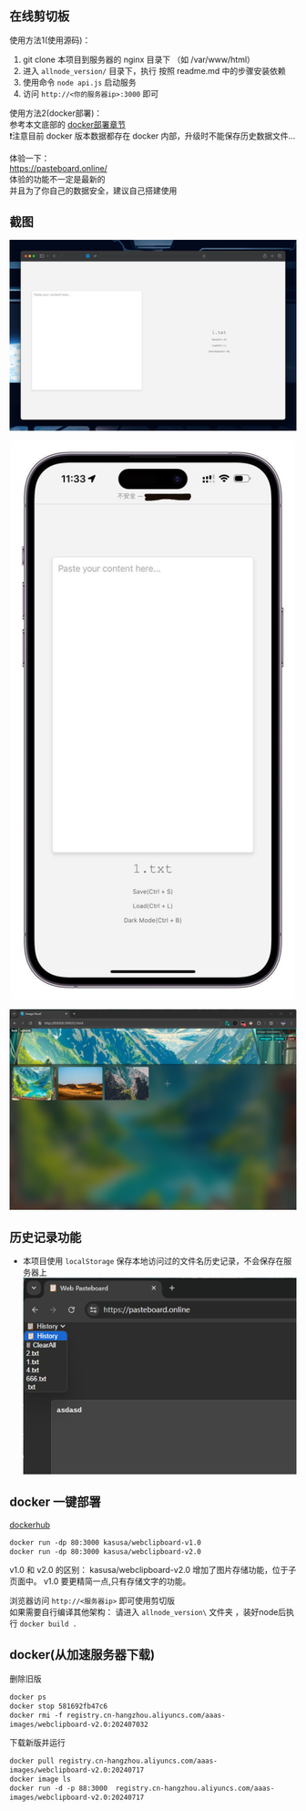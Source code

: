 ## 在线剪切板
使用方法1(使用源码)：
1. git clone 本项目到服务器的 nginx 目录下 （如 /var/www/html）
2. 进入 `allnode_version/` 目录下，执行 按照 readme.md 中的步骤安装依赖
3. 使用命令 `node api.js` 启动服务
4. 访问 `http://<你的服务器ip>:3000` 即可

使用方法2(docker部署)：  
参考本文底部的 [docker部署章节](#docker-一键部署)  
❗注意目前 docker 版本数据都存在 docker 内部，升级时不能保存历史数据文件...

体验一下：  
https://pasteboard.online/  
体验的功能不一定是最新的  
并且为了你自己的数据安全，建议自己搭建使用

## 截图
![1](images/image.png)
<div align="center">
	<img src="images/image2.jpg" alt="Editor" width="500">
</div>

![图片上传功能](https://raw.githubusercontent.com/cornradio/imgs/main/blog/Clip_2024-07-17_19-45-13.png)

## 历史记录功能
- 本项目使用 `localStorage` 保存本地访问过的文件名历史记录，不会保存在服务器上
![历史记录](https://raw.githubusercontent.com/cornradio/imgs/main/blog/Clip_2024-07-17_19-47-01.png)

## docker 一键部署
[dockerhub](https://hub.docker.com/r/kasusa/webclipboard-v2.0)


```shell
docker run -dp 80:3000 kasusa/webclipboard-v1.0
docker run -dp 80:3000 kasusa/webclipboard-v2.0
```
v1.0 和 v2.0 的区别：
kasusa/webclipboard-v2.0 增加了图片存储功能，位于子页面中。
v1.0 要更精简一点,只有存储文字的功能。

浏览器访问 `http://<服务器ip>` 即可使用剪切版  
如果需要自行编译其他架构： 请进入 `allnode_version\` 文件夹 ，装好node后执行 `docker build .`

## docker(从加速服务器下载)

删除旧版
```
docker ps
docker stop 581692fb47c6
docker rmi -f registry.cn-hangzhou.aliyuncs.com/aaas-images/webclipboard-v2.0:202407032
```

下载新版并运行
```
docker pull registry.cn-hangzhou.aliyuncs.com/aaas-images/webclipboard-v2.0:20240717
docker image ls
docker run -d -p 88:3000  registry.cn-hangzhou.aliyuncs.com/aaas-images/webclipboard-v2.0:20240717
```